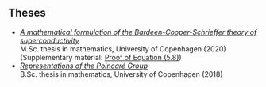 ## Theses

 - [*A mathematical formulation of the Bardeen-Cooper-Schrieffer theory of superconductivity*](/assets/files/masters-thesis.pdf) <br> 
M.Sc. thesis in mathematics, University of Copenhagen (2020) <br> 
(Supplementary material: [Proof of Equation (5.8)](/assets/files/Proof_of_Equation_(5.8)_final.pdf))  
 - [*Representations of the Poincaré Group*](/assets/files/bachelor.pdf)   <br> 
B.Sc. thesis in mathematics, University of Copenhagen (2018)
